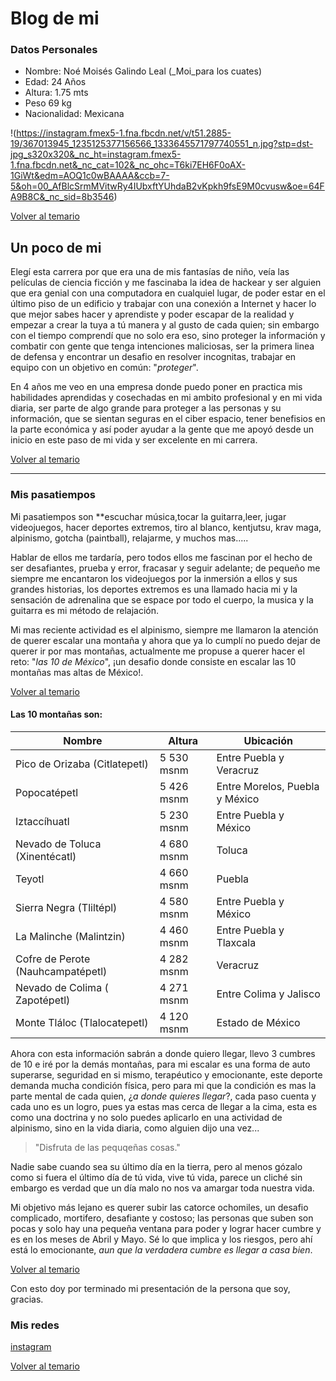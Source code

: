 # Blog de mi 
 
### Datos Personales 
- Nombre: Noé Moisés Galindo Leal (_Moi_para los cuates)
- Edad: 24 Años
- Altura: 1.75 mts
- Peso 69 kg
- Nacionalidad: Mexicana 

!(https://instagram.fmex5-1.fna.fbcdn.net/v/t51.2885-19/367013945_1235125377156566_1333645571797740551_n.jpg?stp=dst-jpg_s320x320&_nc_ht=instagram.fmex5-1.fna.fbcdn.net&_nc_cat=102&_nc_ohc=T6ki7EH6F0oAX-1GiWt&edm=AOQ1c0wBAAAA&ccb=7-5&oh=00_AfBlcSrmMVitwRy4IUbxftYUhdaB2vKpkh9fsE9M0cvusw&oe=64FA9B8C&_nc_sid=8b3546)

[Volver al temario](README.md)

 
## Un poco de mi 



Elegí esta carrera por que era una de mis fantasías de niño, veía las películas de ciencia ficción y me fascinaba la idea de hackear y ser alguien que era genial con una computadora en cualquiel lugar, de poder estar en el último piso de un edificio y trabajar con una conexión a Internet y hacer lo que mejor sabes hacer y aprendiste y poder escapar de la realidad y empezar a crear la tuya a tú manera y al gusto de cada quien; sin embargo con el tiempo comprendí que no solo era eso, sino proteger la información y combatir con gente que tenga intenciones maliciosas, ser la primera linea de defensa y encontrar un desafio en resolver incognitas, trabajar en equipo con un objetivo en común: "_proteger_".

En 4 años me veo en una empresa donde puedo poner en practica mis habilidades aprendidas y cosechadas en mi ambito profesional y en mi vida diaria, ser parte de algo grande para proteger a las personas y su información, que se sientan seguras en el ciber espacio, tener benefisios en la parte económica y así poder ayudar a la gente que me apoyó desde un inicio en este paso de mi vida y ser excelente en mi carrera.

[Volver al temario](README.md)

---
### Mis pasatiempos 

Mi pasatiempos son **escuchar música,tocar la guitarra,leer, jugar videojuegos, hacer deportes extremos, tiro al blanco, kentjutsu, krav maga, alpinismo, gotcha (paintball), relajarme, y muchos mas.....

Hablar de ellos me tardaría, pero todos ellos me fascinan por el hecho de ser desafiantes, prueba y error, fracasar y seguir adelante; de pequeño me siempre me encantaron los videojuegos por la inmersión a ellos y sus grandes historias, los deportes extremos es una llamado hacia mi y la sensación de adrenalina que se espace por todo el cuerpo, la musica y la guitarra es mi método de relajación.

Mi mas reciente actividad es el alpinismo, siempre me llamaron la atención de querer escalar una montaña y ahora que ya lo cumplí no puedo dejar de querer ir por mas montañas, actualmente me propuse a querer hacer el reto: "_las 10 de México_", ¡un desafio donde consiste en escalar las 10 montañas mas altas de México!.

[Volver al temario](README.md)

#### Las 10 montañas son:
| Nombre | Altura | Ubicación |
| - | - |- |
| Pico de Orizaba (Citlatepetl) | 5 530 msnm | Entre Puebla y Veracruz |
| Popocatépetl | 5 426 msnm | Entre Morelos, Puebla y México |
| Iztaccíhuatl | 5 230 msnm | Entre Puebla y México | 
| Nevado de Toluca (Xinentécatl) | 4 680 msnm | Toluca | 
| Teyotl | 4 660 msnm | Puebla | 
| Sierra Negra (Tliltépl) | 4 580 msnm | Entre Puebla y México
| La Malinche (Malintzin) | 4 460 msnm | Entre Puebla y Tlaxcala 
| Cofre de Perote (Nauhcampatépetl) | 4 282 msnm | Veracruz |
| Nevado de Colima ( Zapotépetl) | 4 271 msnm | Entre Colima y Jalisco |
| Monte Tláloc (Tlalocatepetl) | 4 120 msnm | Estado de México  

Ahora con esta información sabrán a donde quiero llegar, llevo 3 cumbres de 10 e iré por la demás montañas, para mi escalar es una forma de auto superarse, seguridad en si mismo, terapéutico y emocionante, este deporte demanda mucha condición física, pero para mi que la condición es mas la parte mental de cada quien, ¿_a donde quieres llegar_?, cada paso cuenta y cada uno es un logro, pues ya estas mas cerca de llegar a la cima, esta es como una doctrina y no solo puedes aplicarlo en una actividad de alpinismo, sino en la vida diaria, como alguien dijo una vez...

>"Disfruta de las pequqeñas cosas."

Nadie sabe cuando sea su último día en la tierra, pero al menos gózalo como si fuera el último día de tú vida, vive tú vida, parece un cliché sin embargo es verdad que un día malo no nos va amargar toda nuestra vida.

Mi objetivo más lejano es querer subir las catorce ochomiles, un desafio complicado, mortifero, desafiante y costoso; las personas que suben son pocas y solo hay una pequeña ventana para poder y lograr hacer cumbre y es en los meses de Abril y Mayo. Sé lo que implica y los riesgos, pero ahí está lo emocionante, _aun que la verdadera cumbre es llegar a casa bien_.

[Volver al temario](README.md)

Con esto doy por terminado mi presentación de la persona que soy, gracias.

 ### Mis redes

[instagram](https://www.instagram.com/moi_noak/)

 [Volver al temario](README.md)